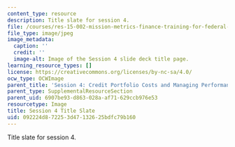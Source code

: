 ```yaml
---
content_type: resource
description: Title slate for session 4.
file: /courses/res-15-002-mission-metrics-finance-training-for-federal-credit-program-professionals-summer-2016/092224d872253d47132625bdfc79b160_RES15-002_Session_4.jpg
file_type: image/jpeg
image_metadata:
  caption: ''
  credit: ''
  image-alt: Image of the Session 4 slide deck title page.
learning_resource_types: []
license: https://creativecommons.org/licenses/by-nc-sa/4.0/
ocw_type: OCWImage
parent_title: 'Session 4: Credit Portfolio Costs and Managing Performance'
parent_type: SupplementalResourceSection
parent_uid: 6907be93-d863-028a-af71-629ccb976e53
resourcetype: Image
title: Session 4 Title Slate
uid: 092224d8-7225-3d47-1326-25bdfc79b160
---
```

Title slate for session 4.